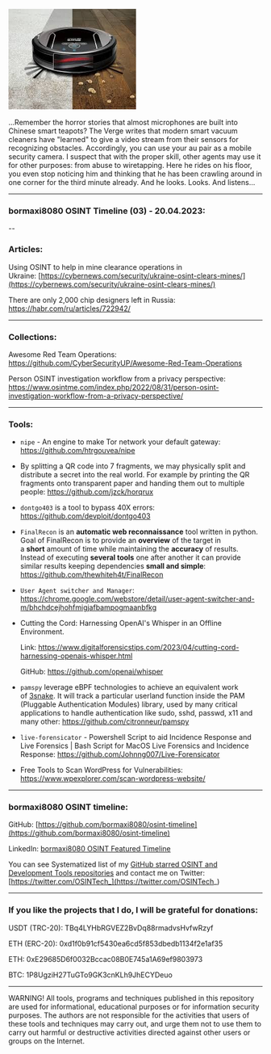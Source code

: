 
![alt text](img/03.jpeg)

...Remember the horror stories that almost microphones are built into Chinese smart teapots?
The Verge writes that modern smart vacuum cleaners have "learned" to give a video stream from their sensors for recognizing obstacles. Accordingly, you can use your au pair as a mobile security camera.
I suspect that with the proper skill, other agents may use it for other purposes: from abuse to wiretapping. Here he rides on his floor, you even stop noticing him and thinking that he has been crawling around in one corner for the third minute already. And he looks. Looks. And listens...

----

### bormaxi8080 OSINT Timeline (03) - 20.04.2023:

--
### Articles:

Using OSINT to help in mine clearance operations in Ukraine: [https://cybernews.com/security/ukraine-osint-clears-mines/](https://cybernews.com/security/ukraine-osint-clears-mines/)

There are only 2,000 chip designers left in Russia: https://habr.com/ru/articles/722942/

----
### Collections:

Awesome Red Team Operations: https://github.com/CyberSecurityUP/Awesome-Red-Team-Operations

Person OSINT investigation workflow from a privacy perspective: https://www.osintme.com/index.php/2022/08/31/person-osint-investigation-workflow-from-a-privacy-perspective/

----
### Tools:

- ```nipe``` - An engine to make Tor network your default gateway: https://github.com/htrgouvea/nipe

- By splitting a QR code into 7 fragments, we may physically split and distribute a secret into the real world. For example by printing the QR fragments onto transparent paper and handing them out to multiple people: https://github.com/jzck/horqrux

- ```dontgo403``` is a tool to bypass 40X errors: https://github.com/devploit/dontgo403

- ```FinalRecon``` is an **automatic web reconnaissance** tool written in python. Goal of FinalRecon is to provide an **overview** of the target in a **short** amount of time while maintaining the **accuracy** of results. Instead of executing **several tools** one after another it can provide similar results keeping dependencies **small and simple**: https://github.com/thewhiteh4t/FinalRecon

- ```User Agent switcher and Manager```: https://chrome.google.com/webstore/detail/user-agent-switcher-and-m/bhchdcejhohfmigjafbampogmaanbfkg

- Cutting the Cord: Harnessing OpenAI's Whisper in an Offline Environment.

   Link: https://www.digitalforensicstips.com/2023/04/cutting-cord-harnessing-openais-whisper.html
   
   GitHub: https://github.com/openai/whisper

- ```pamspy``` leverage eBPF technologies to achieve an equivalent work of [3snake](https://github.com/blendin/3snake).
 It will track a particular userland function inside the PAM (Pluggable Authentication Modules) library, used by many critical applications to handle authentication like sudo, sshd, passwd, x11 and many other: https://github.com/citronneur/pamspy

- ```live-forensicator``` - Powershell Script to aid Incidence Response and Live Forensics | Bash Script for MacOS Live Forensics and Incidence Response: https://github.com/Johnng007/Live-Forensicator

- Free Tools to Scan WordPress for Vulnerabilities: https://www.wpexplorer.com/scan-wordpress-website/

----
### bormaxi8080 OSINT timeline:

GitHub: [https://github.com/bormaxi8080/osint-timeline](https://github.com/bormaxi8080/osint-timeline)

LinkedIn: [bormaxi8080 OSINT Featured Timeline](https://www.linkedin.com/in/osintech/details/featured/)

You can see Systematized list of my [GitHub starred OSINT and Development Tools repositories](https://github.com/bormaxi8080/github-starred-repos-builder/blob/main/starred_repos.md)
and contact me on Twitter: [https://twitter.com/OSINTech_](https://twitter.com/OSINTech_)

----
### If you like the projects that I do, I will be grateful for donations:

USDT (TRC-20): TBq4LYHbRGVEZ2BvDq88rmadvsHvfwRzyf

ETH (ERC-20): 0xd1f0b91cf5430ea6cd5f853dbedb1134f2e1af35

ETH: 0xE29685D6f0032Bccac08B0E745a1A69ef9803973

BTC: 1P8UgziH27TuGTo9GK3cnKLh9JhECYDeuo

----

WARNING! All tools, programs and techniques published in this repository are used for informational, educational purposes or for information security purposes. The authors are not responsible for the activities that users of these tools and techniques may carry out, and urge them not to use them to carry out harmful or destructive activities directed against other users or groups on the Internet.